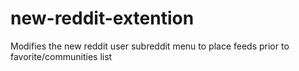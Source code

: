 # new-reddit-extention
Modifies the new reddit user subreddit menu to place feeds prior to favorite/communities list
